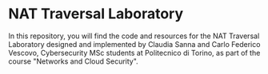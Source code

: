# NAT Traversal Laboratory

In this repository, you will find the code and resources for the NAT Traversal Laboratory designed and implemented by Claudia Sanna and Carlo Federico Vescovo, Cybersecurity MSc students at Politecnico di Torino, as part of the course "Networks and Cloud Security".